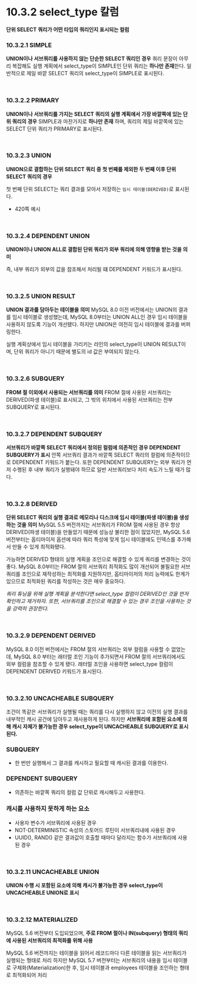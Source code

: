 # 10.3.2 select_type 칼럼

**단위 SELECT 쿼리가 어떤 타입의 쿼리인지 표시되는 컬럼**

### 10.3.2.1 SIMPLE
**UNION이나 서브쿼리를 사용하지 않는 단순한 SELECT 쿼리인 경우**
쿼리 문장이 아무리 복잡해도 실행 계획에서 select_type이 SIMPLE인 단위 쿼리는 **하나만 존재**한다. 일반적으로 제일 바깥 SELECT 쿼리의 select_type이 SIMPLE로 표시된다.

<br>

### 10.3.2.2 PRIMARY
**UNION이나 서브쿼리를 가지는 SELECT 쿼리의 실행 계획에서 가장 바깥쪽에 있는 단위 쿼리의 경우**
SIMPLE과 마찬가지로 **하나만 존재** 하며, 쿼리의 제일 바깥쪽에 있는 SELECT 단위 쿼리가 PRIMARY로 표시된다.

<br>

### 10.3.2.3 UNION
**UNION으로 결합하는 단위 SELECT 쿼리 중 첫 번째를 제외한 두 번째 이후 단위 SELECT 쿼리의 경우**

첫 번째 단위 SELECT는 쿼리 결과를 모아서 저장하는 `임시 테이블(DERIVED)`로 표시된다.

* 420쪽 예시

<br>

### 10.3.2.4 DEPENDENT UNION
**UNION이나 UNION ALL로 결합된 단위 쿼리가 외부 쿼리에 의해 영향을 받는 것을 의미**

즉, 내부 쿼리가 외부의 값을 참조해서 처리될 떄 DEPENDENT 키워드가 표시된다.

<br>

### 10.3.2.5 UNION RESULT
**UNION 결과를 담아두는 테이블을 의미**
MySQL 8.0 이전 버전에서는 UNION의 결과를 임시 테이블로 생성했는데, MySQL 8.0부터는 UNION ALL인 경우 임시 테이블을 사용하지 않도록 기능이 개선됐다. 하지만 UNION은 여전히 임시 테이블에 결과를 버퍼링한다.

실행 계획상에서 임시 테이블을 가리키는 라인의 select_type이 UNION RESULT이며, 단위 쿼리가 아니기 때문에 별도의 id 값은 부여되지 않는다.

<br>

### 10.3.2.6 SUBQUERY
**FROM 절 이외에서 사용되는 서브쿼리를 의미**
FROM 절에 사용된 서브쿼리는 DERIVED(파생 테이블)로 표시되고, 그 밖의 위치에서 사용된 서브쿼리는 전부 SUBQUERY로 표시된다.

<br>

### 10.3.2.7 DEPENDENT SUBQUERY
**서브쿼리가 바깥쪽 SELECT 쿼리에서 정의된 컬럼에 의존적인 경우 DEPENDENT SUBQUERY가 표시**
안쪽 서브쿼리 결과가 바깥쪽 SELECT 쿼리의 컬럼에 의존적이므로 DEPENDENT 키워드가 붙는다.
또한 DEPENDENT SUBQUERY는 외부 쿼리가 먼저 수행된 후 내부 쿼리가 실행돼야 하므로 일반 서브쿼리보다 처리 속도가 느릴 때가 많다.

<br>

### 10.3.2.8 DERIVED
**단위 SELECT 쿼리의 실행 결과로 메모리나 디스크에 임시 테이블(파생 테이블)을 생성하는 것을 의미**
MySQL 5.5 버전까지는 서브쿼리가 FROM 절에 사용된 경우 항상 DERIVED(파생 테이블)을 만들었기 때문에 성능상 불리한 점이 많았지만, MySQL 5.6 버전부터는 옵티마이저 옵션에 따라 쿼리 특성에 맞게 임시 테이블에도 인덱스를 추가해서 만들 수 있게 최적화됐다.

가능하면 DERIVED 형태의 실행 계획을 조인으로 해결할 수 있게 쿼리를 변경하는 것이 좋다. MySQL 8.0부터는 FROM 절의 서브쿼리 최적화도 많이 개선되어 불필요한 서브쿼리를 조인으로 재작성하는 최적화를 지원하지만, 옵티마이저의 처리 능력에도 한계가 있으므로 최적화된 쿼리를 작성하는 것은 매우 중요하다.

*쿼리 튜닝을 위해 실행 계획을 분석한다면 select_type 컬럼이 DERIVED인 것을 먼저 확인하고 제거하자.
또한, 서브쿼리를 조인으로 해결할 수 있는 경우 조인을 사용하는 것을 강력히 권장한다.*

<br>

### 10.3.2.9 DEPENDENT DERIVED
MySQL 8.0 이전 버전에서는 FROM 절의 서브쿼리는 외부 컬럼을 사용할 수 없었는데, MySQL 8.0 부터는 래터럴 조인 기능이 추가되면서 FROM 절의 서브쿼리에서도 외부 컬럼을 참조할 수 있게 됐다. 래터럴 조인을 사용하면 select_type 컬럼이 DEPENDENT DERIVED 키워드가 표시된다.

<br>

### 10.3.2.10 UNCACHEABLE SUBQUERY
조건이 똑같은 서브쿼리가 실행될 때는 쿼리를 다시 실행하지 않고 이전의 실행 결과를 내부적인 캐시 공간에 담아두고 재사용하게 된다. 하지만 **서브쿼리에 포함된 요소에 의해 캐시 자체가 불가능한 경우 select_type이 UNCACHEABLE SUBQUERY로 표시된다.**

### SUBQUERY
- 한 번만 실행해서 그 결과를 캐시하고 필요할 때 캐시된 결과를 이용한다.
### DEPENDENT SUBQUERY
- 의존하는 바깥쪽 쿼리의 컬럼 값 단위로 캐시해두고 사용한다.

### 캐시를 사용하지 못하게 하는 요소
- 사용자 변수가 서브쿼리에 사용된 경우
- NOT-DETERMINISTIC 속성의 스토어드 루틴이 서브쿼리내에 사용된 경우
- UUID(), RAND() 같은 결과값이 호출할 때마다 달라지는 함수가 서브쿼리에 사용된 경우

<br>

### 10.3.2.11 UNCACHEABLE UNION
**UNION 수행 시 포함된 요소에 의해 캐시가 불가능한 경우 select_type이 UNCACHEABLE UNION로 표시**

<br>

### 10.3.2.12 MATERIALIZED
MySQL 5.6 버전부터 도입되었으며, **주로 FROM 절이나 IN(subquery) 형태의 쿼리에 사용된 서브쿼리의 최적화를 위해 사용**

MySQL 5.6 버전까지는 테이블을 읽어서 레코드마다 다른 테이블을 읽는 서브쿼리가 실행되는 형태로 처리
하지만 MySQL 5.7 버전부터는 서브쿼리의 내용을 임시 테이블로 구체화(Materialization)한 후, 임시 테이블과 employees 테이블을 조인하는 형태로 최적화되어 처리
